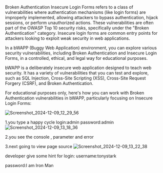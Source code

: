 Broken Authentication Insecure Login Forms refers to a class of vulnerabilities where authentication mechanisms (like login forms) are improperly implemented, allowing attackers
to bypass authentication, hijack sessions, or perform unauthorized actions.
These vulnerabilities are often part of the OWASP Top 10 security risks, specifically under the "Broken Authentication" category.
Insecure login forms are common entry points for attackers looking to exploit weak security in web applications. 

In a bWAPP (Buggy Web Application) environment, you can explore various security vulnerabilities, including Broken Authentication and Insecure Login Forms, in a controlled, ethical, and legal way for educational purposes.

bWAPP is a deliberately insecure web application designed to teach web security. It has a variety of vulnerabilities that you can test and explore, such as SQL Injection, Cross-Site Scripting (XSS), Cross-Site Request Forgery (CSRF), and Broken Authentication.

For educational purposes only, here's how you can work with Broken Authentication vulnerabilities in bWAPP, particularly focusing on Insecure Login Forms:

![Screenshot_2024-12-09_12_29_56](https://github.com/user-attachments/assets/7810b87c-1aa8-47fc-adaf-373d9890c11b)

1.you type a happy cycle
login:admin
password:admin 
![Screenshot_2024-12-09_13_18_36](https://github.com/user-attachments/assets/97d4b16b-ce29-408e-875d-d20f78aea997)

2.you see the console , parameter and error




3.next going to view page source
![Screenshot_2024-12-09_13_22_38](https://github.com/user-attachments/assets/9760788b-649e-4e1f-9ad2-3cce7ffe9ef9)



developer give some hint for login:
username:tonystark

password:I am Iron Man


